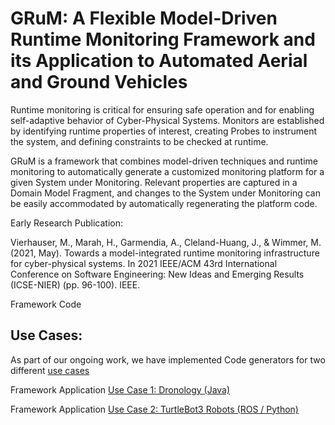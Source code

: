 # GRuM: A Flexible Model-Driven Runtime Monitoring Framework and its Application to Automated Aerial and Ground Vehicles



Runtime monitoring is critical for ensuring safe operation and for enabling self-adaptive behavior of Cyber-Physical Systems. Monitors are established by identifying runtime properties of interest, creating Probes to instrument the system, and defining constraints to be checked at runtime.

GRuM is a  framework that combines model-driven techniques and runtime monitoring to automatically generate a customized monitoring platform for a given System under Monitoring. Relevant properties are captured in a Domain Model Fragment, and changes to the System under Monitoring can be easily accommodated by automatically regenerating the platform code.


Early Research Publication: 

Vierhauser, M., Marah, H., Garmendia, A., Cleland-Huang, J., & Wimmer, M. (2021, May). Towards a model-integrated runtime monitoring infrastructure for cyber-physical systems. In 2021 IEEE/ACM 43rd International Conference on Software Engineering: New Ideas and Emerging Results (ICSE-NIER) (pp. 96-100). IEEE.



Framework Code


## Use Cases:

As part of our ongoing work, we have implemented Code generators for two different [use cases](/usecases/README.md)

Framework Application [Use Case 1: Dronology (Java)](/usecases/dronology)

Framework Application [Use Case 2: TurtleBot3 Robots (ROS / Python)](/usecases/dronology)
